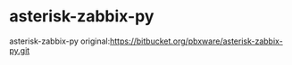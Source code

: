 # asterisk-zabbix-py
asterisk-zabbix-py
original:https://bitbucket.org/pbxware/asterisk-zabbix-py.git
